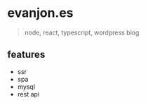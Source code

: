 # evanjon.es

> node, react, typescript, wordpress blog

## features

- ssr
- spa
- mysql
- rest api